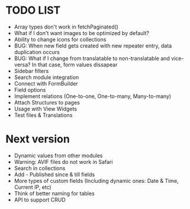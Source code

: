 TODO LIST
=========

* Array types don't work in fetchPaginated()
* What if I don't want images to be optimized by default?
* Ability to change icons for collections
* BUG: When new field gets created with new repeater entry, data duplication occurs
* BUG: What if I change from translatable to non-translatable and vice-versa? In that case, form values dissapear
* Sidebar filters
* Search module integration
* Connect with FormBuilder
* Field options
* Implement relations (One-to-one, One-to-many, Many-to-many)
* Attach Structures to pages
* Usage with View Widgets
* Test files & Translations

# Next version

* Dynamic values from other modules
* Warning: AVIF files do not work in Safari
* Search in collections
* Add - Published since & till fields
* More types of custom fields (Including dynamic ones: Date & Time, Current IP, etc)
* Think of better naming for tables
* API to support CRUD